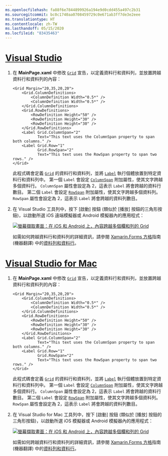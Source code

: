 ```yaml
---
ms.openlocfilehash: fa88f6e7844899926a194e9d0cdd455a497c2b31
ms.sourcegitcommit: bc0c1740aa0708459729c0e671ab3ff7de3e2eee
ms.translationtype: HT
ms.contentlocale: zh-TW
ms.lasthandoff: 05/15/2020
ms.locfileid: "83435463"
---
```

# <a name="visual-studio"></a>[Visual Studio](#tab/vswin)

1. 在 **MainPage.xaml** 中修改 [`Grid`](xref:Xamarin.Forms.Grid) 宣告，以定義資料行和資料列，並放置跨越資料行和資料列的內容：

    ```xaml
    <Grid Margin="20,35,20,20">
        <Grid.ColumnDefinitions>
            <ColumnDefinition Width="0.5*" />
            <ColumnDefinition Width="0.5*" />
        </Grid.ColumnDefinitions>
        <Grid.RowDefinitions>
            <RowDefinition Height="50" />
            <RowDefinition Height="30" />
            <RowDefinition Height="30" />
        </Grid.RowDefinitions>
        <Label Grid.ColumnSpan="2"
               Text="This text uses the ColumnSpan property to span both columns." />
        <Label Grid.Row="1"
               Grid.RowSpan="2"
               Text="This text uses the RowSpan property to span two rows." />
    </Grid>
    ```

    此程式碼會定義 [`Grid`](xref:Xamarin.Forms.Grid) 的資料行和資料列，並將 [`Label`](xref:Xamarin.Forms.Label) 執行個體放置到特定資料行和資料列中。 第一個 `Label` 會設定 [`ColumnSpan`](xref:Xamarin.Forms.Grid.ColumnSpanProperty) 附加屬性，使其文字跨越多個資料行。 `ColumnSpan` 屬性會設定為 2，這表示 `Label` 將會跨越的資料行數目。 第二個 `Label` 會設定 [`RowSpan`](xref:Xamarin.Forms.Grid.RowSpanProperty) 附加屬性，使其文字跨越多個資料列。 `RowSpan` 屬性會設定為 2，這表示 `Label` 將會跨越的資料列數目。

1. 在 Visual Studio 工具列中，按下 [啟動]  按鈕 (類似於 [播放] 按鈕的三角形按鈕)，以啟動所選 iOS 遠端模擬器或 Android 模擬器內的應用程式：

    [![螢幕擷取畫面：在 iOS 和 Android 上，內容跨越多個欄和列的 Grid](../images/span-columns-rows.png "內容跨越欄和列的 Grid")](../images/span-columns-rows-large.png#lightbox "內容跨越欄和列的 Grid")

    如需如何跨越資料行和資料列的詳細資訊，請參閱 [Xamarin.Forms 方格](~/xamarin-forms/user-interface/layouts/grid.md)指南 (機器翻譯) 中的[資料列和資料行](~/xamarin-forms/user-interface/layouts/grid.md#rows-and-columns)。

# <a name="visual-studio-for-mac"></a>[Visual Studio for Mac](#tab/vsmac)

1. 在 **MainPage.xaml** 中修改 [`Grid`](xref:Xamarin.Forms.Grid) 宣告，以定義資料行和資料列，並放置跨越資料行和資料列的內容：

    ```xaml
    <Grid Margin="20,35,20,20">
        <Grid.ColumnDefinitions>
            <ColumnDefinition Width="0.5*" />
            <ColumnDefinition Width="0.5*" />
        </Grid.ColumnDefinitions>
        <Grid.RowDefinitions>
            <RowDefinition Height="50" />
            <RowDefinition Height="30" />
            <RowDefinition Height="30" />
        </Grid.RowDefinitions>
        <Label Grid.ColumnSpan="2"
               Text="This text uses the ColumnSpan property to span both columns." />
        <Label Grid.Row="1"
               Grid.RowSpan="2"
               Text="This text uses the RowSpan property to span two rows." />
    </Grid>
    ```

    此程式碼會定義 [`Grid`](xref:Xamarin.Forms.Grid) 的資料行和資料列，並將 [`Label`](xref:Xamarin.Forms.Label) 執行個體放置到特定資料行和資料列中。 第一個 `Label` 會設定 [`ColumnSpan`](xref:Xamarin.Forms.Grid.ColumnSpanProperty) 附加屬性，使其文字跨越多個資料行。 `ColumnSpan` 屬性會設定為 2，這表示 `Label` 將會跨越的資料行數目。 第二個 `Label` 會設定 [`RowSpan`](xref:Xamarin.Forms.Grid.RowSpanProperty) 附加屬性，使其文字跨越多個資料列。 `RowSpan` 屬性會設定為 2，這表示 `Label` 將會跨越的資料列數目。

1. 在 Visual Studio for Mac 工具列中，按下 [啟動]  按鈕 (類似於 [播放] 按鈕的三角形按鈕)，以啟動所選 iOS 模擬器或 Android 模擬器內的應用程式：

    [![螢幕擷取畫面：在 iOS 和 Android 上，內容跨越多個欄和列的 Grid](../images/span-columns-rows.png "內容跨越欄和列的 Grid")](../images/span-columns-rows-large.png#lightbox "內容跨越欄和列的 Grid")

    如需如何跨越資料行和資料列的詳細資訊，請參閱 [Xamarin.Forms 方格](~/xamarin-forms/user-interface/layouts/grid.md)指南 (機器翻譯) 中的[資料列和資料行](~/xamarin-forms/user-interface/layouts/grid.md#rows-and-columns)。
